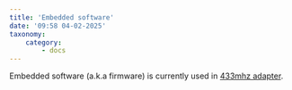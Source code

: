 ```yaml
---
title: 'Embedded software'
date: '09:58 04-02-2025'
taxonomy:
    category:
        - docs
---
```


Embedded software (a.k.a firmware) is currently used in [433mhz adapter](/433mhz-adapter).